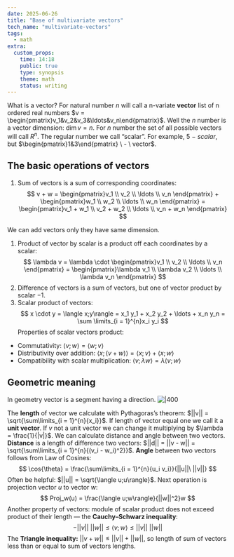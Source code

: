 ```yaml
---
date: 2025-06-26
title: "Base of multivariate vectors"
tech_name: "multivariate-vectors"
tags:
  - math
extra:
  custom_props:
    time: 14:18
    public: true
    type: synopsis
    theme: math
    status: writing
---
```

What is a vector? For natural number $n$ will call a n-variate **vector** list of n ordered real numbers $v = \begin{pmatrix}v_1&v_2&v_3&\ldots&v_n\end{pmatrix}$. Well the $n$ number is a vector dimension: $\dim{v} = n$. For $n$ number the set of all possible vectors will call $R^n$. 
The regular number we call “scalar”. For example, $5 \ - \ scalar$, but $\begin{pmatrix}1&3\end{pmatrix} \ - \ vector$.

## The basic operations of vectors
1. Sum of vectors is a sum of corresponding coordinates:
$$
v + w = \begin{pmatrix}v_1 \\ v_2 \\ \ldots \\ v_n \end{pmatrix} + \begin{pmatrix}w_1 \\ w_2 \\ \ldots \\ w_n \end{pmatrix} = \begin{pmatrix}v_1 + w_1 \\ v_2 + w_2 \\ \ldots \\ v_n + w_n \end{pmatrix}
$$

We can add vectors only they have same dimension.
1. Product of vector by scalar is a product off each coordinates by a scalar:
$$
\lambda v = \lambda \cdot \begin{pmatrix}v_1 \\ v_2 \\ \ldots \\ v_n \end{pmatrix} = \begin{pmatrix}\lambda v_1 \\ \lambda v_2 \\ \ldots \\ \lambda v_n \end{pmatrix}
$$
2. Difference of vectors is a sum of vectors, but one of vector product by scalar $-1$.
3. Scalar product of vectors:
$$
x \cdot y = \langle x;y\rangle = x_1 y_1 + x_2 y_2 + \ldots + x_n y_n = \sum \limits_{i = 1}^{n}x_i y_i
$$
Properties of scalar vectors product:
- Commutativity: $\langle v; w\rangle = \langle w; v\rangle$
- Distributivity over addition: $\langle x; (v + w)\rangle = \langle x; v\rangle + \langle x; w \rangle$
- Compatibility with scalar multiplication: $\langle v; \lambda w\rangle = \lambda \langle v;w\rangle$
## Geometric meaning 
In geometry vector is a segment having a direction.
![|400](/images/the-vector.png)

 The **length** of vector we calculate with Pythagoras’s theorem: $||v|| = \sqrt{\sum\limits_{i = 1}^{n}{x_i}}$. If length of vector equal one we call it a **unit vector**. If $v$ not a unit vector we can change it multiplying by $\lambda = \frac{1}{|v|}$. We can calculate distance and angle between two vectors.  **Distance** is a length of difference two vectors: $||d|| = ||v - w|| = \sqrt{\sum\limits_{i = 1}^{n}{(v_i - w_i)^2}}$. **Angle** between two vectors follows from Law of Cosines: 
$$
\cos{\theta} = \frac{\sum\limits_{i = 1}^{n}{u_i v_i}}{||u||\ ||v||}
$$
Often be helpful: $||u|| = \sqrt{\langle u;u\rangle}$. Next operation is projection vector $u$ to vector $w$:
$$
Proj_w(u) = \frac{\langle u;w\rangle}{||w||^2}w
$$
Another property of vectors: module of scalar product does not exceed product of their length — the **Cauchy–Schwarz inequality**:
$$
-||v||\ ||w|| \leqslant \langle v;w\rangle \leqslant ||v||\ ||w||
$$
The **Triangle inequality:** $||v + w|| \leqslant ||v|| + ||w||$, so length of sum of vectors less than or equal to sum of vectors lengths.
